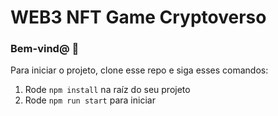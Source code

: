 # WEB3 NFT Game Cryptoverso

### **Bem-vind@ 👋**
Para iniciar o projeto, clone esse repo e siga esses comandos:

1. Rode `npm install` na raíz do seu projeto
2. Rode `npm run start` para iniciar
